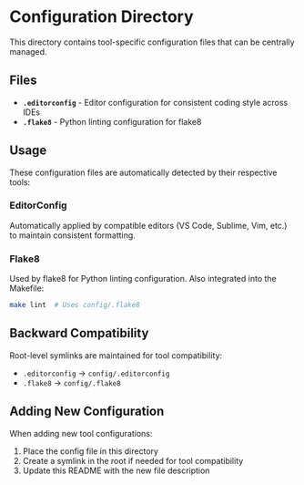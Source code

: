 # Configuration Directory

This directory contains tool-specific configuration files that can be centrally managed.

## Files

- **`.editorconfig`** - Editor configuration for consistent coding style across IDEs
- **`.flake8`** - Python linting configuration for flake8

## Usage

These configuration files are automatically detected by their respective tools:

### EditorConfig
Automatically applied by compatible editors (VS Code, Sublime, Vim, etc.) to maintain consistent formatting.

### Flake8
Used by flake8 for Python linting configuration. Also integrated into the Makefile:
```bash
make lint  # Uses config/.flake8
```

## Backward Compatibility

Root-level symlinks are maintained for tool compatibility:
- `.editorconfig` → `config/.editorconfig`
- `.flake8` → `config/.flake8`

## Adding New Configuration

When adding new tool configurations:
1. Place the config file in this directory
2. Create a symlink in the root if needed for tool compatibility
3. Update this README with the new file description
